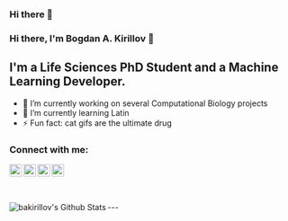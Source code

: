 ### Hi there 👋

<!--
**bakirillov/bakirillov** is a ✨ _special_ ✨ repository because its `README.md` (this file) appears on your GitHub profile.

Here are some ideas to get you started:

- 🔭 I’m currently working on ...
- 🌱 I’m currently learning ...
- 👯 I’m looking to collaborate on ...
- 🤔 I’m looking for help with ...
- 💬 Ask me about ...
- 📫 How to reach me: ...
- 😄 Pronouns: ...
- ⚡ Fun fact: ...
-->


### Hi there, I'm Bogdan A. Kirillov 👋

## I'm a Life Sciences PhD Student and a Machine Learning Developer.
- 🔭 I’m currently working on several Computational Biology projects
- 🌱 I’m currently learning Latin
- ⚡ Fun fact: cat gifs are the ultimate drug

### Connect with me:

[<img align="left" alt="bakirillov | Twitter" width="22px" src="https://cdn.jsdelivr.net/npm/simple-icons@v3/icons/twitter.svg" />][twitter]
[<img align="left" alt="bakirillov | Telegram" width="22px" src="https://upload.wikimedia.org/wikipedia/commons/8/82/Telegram_logo.svg" />][telegram]
[<img align="left" alt="bakirillov | Scholar" width="22px" src="https://upload.wikimedia.org/wikipedia/commons/c/c7/Google_Scholar_logo.svg" />][scholar]
[<img align="left" alt="bakirillov | Instagram" width="22px" src="https://cdn.jsdelivr.net/npm/simple-icons@v3/icons/instagram.svg" />][instagram]

<br />
<br />
<br />
<br />
---

<img align="left" alt="bakirillov's Github Stats" src="https://github-readme-stats.vercel.app/api?username=bakirillov&show_icons=true&hide_border=true" />

[twitter]: https://twitter.com/KotekLapke
[telegram]: https://t.me/k1r1ll0v
[instagram]: https://www.instagram.com/8k1r1ll0v/
[scholar]: https://scholar.google.ru/citations?user=XRmTPksAAAAJ&hl=ru
